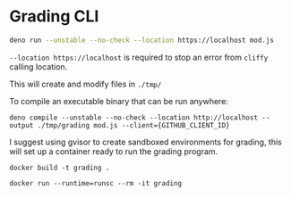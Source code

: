 # Grading CLI

```sh
deno run --unstable --no-check --location https://localhost mod.js
```

`--location https://localhost` is required to stop an error from `cliffy` calling location.

This will create and modify files in `./tmp/`

To compile an executable binary that can be run anywhere:

```
deno compile --unstable --no-check --location http://localhost --output ./tmp/grading mod.js --client={GITHUB_CLIENT_ID}
```

I suggest using gvisor to create sandboxed environments for grading, this will set up a container ready to run the grading program.

```
docker build -t grading .
```

```
docker run --runtime=runsc --rm -it grading
```